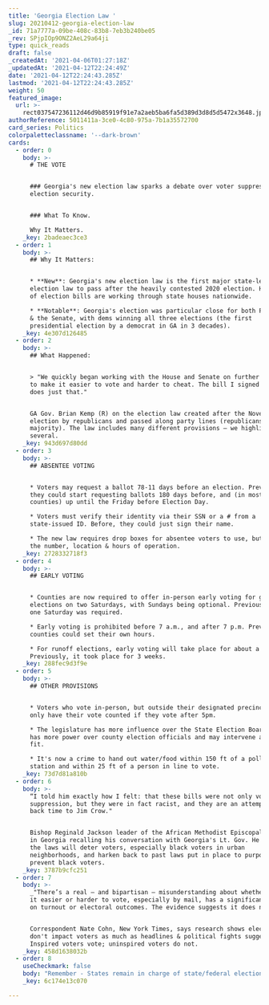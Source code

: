 ```yaml
---
title: 'Georgia Election Law '
slug: 20210412-georgia-election-law
_id: 71a7777a-09be-408c-83b8-7eb3b240be05
_rev: SPjpIOp9ONZ2AeL29a64ji
type: quick_reads
draft: false
_createdAt: '2021-04-06T01:27:18Z'
_updatedAt: '2021-04-12T22:24:49Z'
date: '2021-04-12T22:24:43.285Z'
lastmod: '2021-04-12T22:24:43.285Z'
weight: 50
featured_image:
  url: >-
    rect037547236112d46d9b85919f91e7a2aeb5ba6fa5d389d3d8d5d5472x3648.jpg
authorReference: 5011411a-3ce0-4c80-975a-7b1a35572700
card_series: Politics
colorpaletteclassname: '--dark-brown'
cards:
  - order: 0
    body: >-
      # THE VOTE


      ### Georgia's new election law sparks a debate over voter suppression vs.
      election security.


      ### What To Know.  

      Why It Matters.
    _key: 2badeaec3ce3
  - order: 1
    body: >-
      ## Why It Matters:


      * **New**: Georgia's new election law is the first major state-level
      election law to pass after the heavily contested 2020 election. Hundreds
      of election bills are working through state houses nationwide.

      * **Notable**: Georgia's election was particular close for both President
      & the Senate, with dems winning all three elections (the first
      presidential election by a democrat in GA in 3 decades).
    _key: 4e307d126485
  - order: 2
    body: >-
      ## What Happened:


      > "We quickly began working with the House and Senate on further reforms
      to make it easier to vote and harder to cheat. The bill I signed into law
      does just that."


      GA Gov. Brian Kemp (R) on the election law created after the November 2020
      election by republicans and passed along party lines (republicans have the
      majority). The law includes many different provisions – we highlighted
      several.
    _key: 943d697d80dd
  - order: 3
    body: >-
      ## ABSENTEE VOTING


      * Voters may request a ballot 78-11 days before an election. Previously,
      they could start requesting ballots 180 days before, and (in most
      counties) up until the Friday before Election Day.

      * Voters must verify their identity via their SSN or a # from a
      state-issued ID. Before, they could just sign their name.

      * The new law requires drop boxes for absentee voters to use, but limits
      the number, location & hours of operation.
    _key: 2728332718f3
  - order: 4
    body: >-
      ## EARLY VOTING


      * Counties are now required to offer in-person early voting for general
      elections on two Saturdays, with Sundays being optional. Previously, only
      one Saturday was required.

      * Early voting is prohibited before 7 a.m., and after 7 p.m. Previously,
      counties could set their own hours.

      * For runoff elections, early voting will take place for about a week.
      Previously, it took place for 3 weeks.
    _key: 288fec9d3f9e
  - order: 5
    body: >-
      ## OTHER PROVISIONS


      * Voters who vote in-person, but outside their designated precinct will
      only have their vote counted if they vote after 5pm.

      * The legislature has more influence over the State Election Board, which
      has more power over county election officials and may intervene as they
      fit.

      * It's now a crime to hand out water/food within 150 ft of a polling
      station and within 25 ft of a person in line to vote.
    _key: 73d7d81a810b
  - order: 6
    body: >-
      “I told him exactly how I felt: that these bills were not only voter
      suppression, but they were in fact racist, and they are an attempt to turn
      back time to Jim Crow."


      Bishop Reginald Jackson leader of the African Methodist Episcopal churches
      in Georgia recalling his conversation with Georgia's Lt. Gov. He argues
      the laws will deter voters, especially black voters in urban
      neighborhoods, and harken back to past laws put in place to purposefully
      prevent black voters.
    _key: 3787b9cfc251
  - order: 7
    body: >-
      _"There’s a real — and bipartisan — misunderstanding about whether making
      it easier or harder to vote, especially by mail, has a significant effect
      on turnout or electoral outcomes. The evidence suggests it does not."_


      Correspondent Nate Cohn, New York Times, says research shows election laws
      don't impact voters as much as headlines & political fights suggest.
      Inspired voters vote; uninspired voters do not.
    _key: 458d1638032b
  - order: 8
    useCheckmark: false
    body: "Remember - States remain in charge of state/federal elections but Georgia's law already faces a number of legal challenges by critics. Separately, the\_federal gov't is also weighing establishing federal election standards. The \"For the People Act\" passed the Democrat-controlled House in March."
    _key: 6c174e13c070

---
```

 